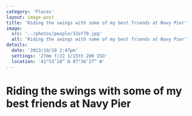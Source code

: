 ```yaml
---
category: 'Places'
layout: image-post
title: 'Riding the swings with some of my best friends at Navy Pier'
image:
  src: '../photos/people/32of70.jpg'
  alt: 'Riding the swings with some of my best friends at Navy Pier'
details:
  date: '2013/10/20 2:47pm'
  settings: '27mm f/22 1/15th 200 ISO'
  location: '41°53’28” N 87°36’27” W'
---
```

<h1 class="d-none">Riding the swings with some of my best friends at Navy Pier</h1>